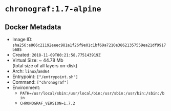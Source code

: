 # `chronograf:1.7-alpine`

## Docker Metadata

- Image ID: `sha256:e866c21192eeec981a1f26f9e01c1bf69a7210e38621357559ea21df9917b685`
- Created: `2018-11-09T00:21:58.775143919Z`
- Virtual Size: ~ 44.78 Mb  
  (total size of all layers on-disk)
- Arch: `linux`/`amd64`
- Entrypoint: `["/entrypoint.sh"]`
- Command: `["chronograf"]`
- Environment:
  - `PATH=/usr/local/sbin:/usr/local/bin:/usr/sbin:/usr/bin:/sbin:/bin`
  - `CHRONOGRAF_VERSION=1.7.2`
